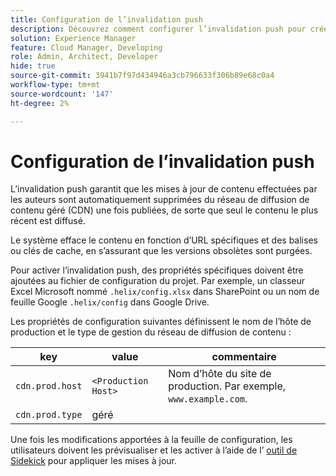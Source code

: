 ```yaml
---
title: Configuration de l’invalidation push
description: Découvrez comment configurer l’invalidation push pour créer votre propre réseau de diffusion de contenu de production.
solution: Experience Manager
feature: Cloud Manager, Developing
role: Admin, Architect, Developer
hide: true
source-git-commit: 3941b7f97d434946a3cb796633f306b89e68c0a4
workflow-type: tm+mt
source-wordcount: '147'
ht-degree: 2%

---
```


# Configuration de l’invalidation push

L’invalidation push garantit que les mises à jour de contenu effectuées par les auteurs sont automatiquement supprimées du réseau de diffusion de contenu géré (CDN) une fois publiées, de sorte que seul le contenu le plus récent est diffusé.

Le système efface le contenu en fonction d’URL spécifiques et des balises ou clés de cache, en s’assurant que les versions obsolètes sont purgées.

Pour activer l’invalidation push, des propriétés spécifiques doivent être ajoutées au fichier de configuration du projet. Par exemple, un classeur Excel Microsoft nommé `.helix/config.xlsx` dans SharePoint ou un nom de feuille Google `.helix/config` dans Google Drive.

Les propriétés de configuration suivantes définissent le nom de l’hôte de production et le type de gestion du réseau de diffusion de contenu :

| key | value | commentaire |
| --- | --- | --- |
| `cdn.prod.host` | `<Production Host>` | Nom d’hôte du site de production. Par exemple, `www.example.com`. |
| `cdn.prod.type` | géré |   |

Une fois les modifications apportées à la feuille de configuration, les utilisateurs doivent les prévisualiser et les activer à l’aide de l’ [outil de Sidekick](/help/edge/docs/sidekick.md) pour appliquer les mises à jour.
